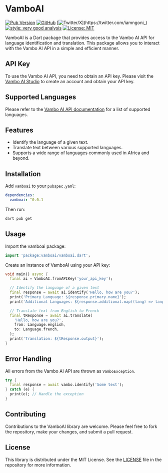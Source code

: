 # VamboAI

[![Pub Version](https://img.shields.io/pub/v/vamboai)](https://pub.dev/packages/vamboai)
[![GitHub](https://img.shields.io/github/license/iamngoni/vamboai)](https://github.com/iamngoni/vamboai/blob/master/LICENSE)
[![Twitter/X](https://img.shields.io/twitter/url?label=iamngoni_&style=social&url=https%3A%2F%2Ftwitter.com%2Fiamngoni_)](https://twitter.com/iamngoni_)
[![style: very good analysis][very_good_analysis_badge]][very_good_analysis_link]
[![License: MIT][license_badge]][license_link]

[license_badge]: https://img.shields.io/badge/license-MIT-blue.svg
[license_link]: https://opensource.org/licenses/MIT
[very_good_analysis_badge]: https://img.shields.io/badge/style-very_good_analysis-B22C89.svg
[very_good_analysis_link]: https://pub.dev/packages/very_good_analysis


VamboAI is a Dart package that provides access to the Vambo AI API for language identification and translation. This package allows you to interact with the Vambo AI API in a simple and efficient manner.

## API Key

To use the Vambo AI API, you need to obtain an API key. Please visit the [Vambo AI Studio](https://studio.vambo.ai/) to create an account and obtain your API key.

## Supported Languages

Please refer to the [Vambo AI API documentation](https://docs.vambo.ai/languages/introduction) for a list of supported languages.

## Features

- Identify the language of a given text.
- Translate text between various supported languages.
- Supports a wide range of languages commonly used in Africa and beyond.

## Installation

Add `vamboai` to your `pubspec.yaml`:

```yaml
dependencies:
  vamboai: ^0.0.1
 ```

Then run:
```sh
dart pub get
```

## Usage

Import the vamboai package:
```dart
import 'package:vamboai/vamboai.dart';
```

Create an instance of VamboAI using your API key:
```dart
void main() async {
  final ai = VamboAI.fromAPIKey('your_api_key');

  // Identify the language of a given text
  final response = await ai.identify('Hello, how are you?');
  print('Primary Language: ${response.primary.name}');
  print('Additional Languages: ${response.additional.map((lang) => lang.name).join(', ')}');

  // Translate text from English to French
  final tResponse = await ai.translate(
    'Hello, how are you?',
    from: Language.english,
    to: Language.french,
  );
  print('Translation: ${tResponse.output}');
}
```

## Error Handling
All errors from the Vambo AI API are thrown as `VamboException`.

```dart
try {
  final response = await vambo.identify('Some text');
} catch (e) {
  print(e); // Handle the exception
}
```

## Contributing

Contributions to the VamboAI library are welcome. Please feel free to fork the repository, make your changes, and submit a pull request.

## License

This library is distributed under the MIT License. See the [LICENSE](LICENSE) file in the repository for more information.